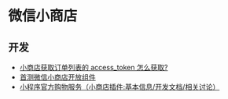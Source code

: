 # 微信小商店

## 开发
* [小商店获取订单列表的 access_token 怎么获取?](https://developers.weixin.qq.com/community/develop/doc/000e40ad5206a84fba7b9902751400?_at=1611730857061)
* [首测微信小商店开放组件](https://developers.weixin.qq.com/community/develop/article/doc/00000ab38946e8b085fa5871151813)
* [小程序官方购物服务（小商店插件:基本信息/开发文档/相关讨论）](https://mp.weixin.qq.com/wxopen/pluginbasicprofile?action=intro&appid=wx34345ae5855f892d&token=1836153220&lang=zh_CN)
